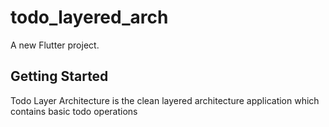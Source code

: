 # todo_layered_arch

A new Flutter project.

## Getting Started
Todo Layer Architecture is the clean layered architecture application which contains basic todo operations
